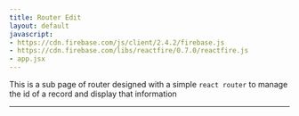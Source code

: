 ```yaml
---
title: Router Edit
layout: default
javascript:
- https://cdn.firebase.com/js/client/2.4.2/firebase.js
- https://cdn.firebase.com/libs/reactfire/0.7.0/reactfire.js
- app.jsx
---
```


This is a sub page of router designed with a simple `react router` to manage the id of a record and display that information

---

<div id="app"></div>
